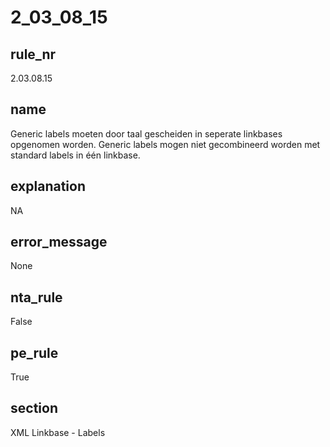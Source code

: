 # 2_03_08_15

## rule_nr
2.03.08.15

## name
Generic labels moeten door taal gescheiden in seperate linkbases opgenomen worden. Generic labels mogen niet gecombineerd worden met standard labels in één linkbase.

## explanation
NA

## error_message
None

## nta_rule
False

## pe_rule
True

## section
XML Linkbase - Labels

